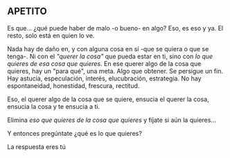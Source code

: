 ## APETITO

Es que…
¿qué puede haber de malo -o bueno- en algo? Eso, es eso y ya.
El resto, solo está en quien lo ve.

Nada hay de daño en, y con alguna cosa en sí -que se quiera o que se tenga-.
Ni con el _"querer la cosa"_ que pueda estar en ti, sino con _lo que quieres de esa cosa que quieres_.
En ese querer algo de la cosa que quieres, hay un "para qué", una meta. Algo que obtener. Se persigue un fin. Hay astucia, especulación, interés, elucubración, estrategia. No hay espontaneidad, honestidad, frescura, rectitud.

Eso, el querer algo de la cosa que se quiere,
ensucia el querer la cosa,
ensucia la cosa y te ensucia a ti.

Elimina _eso que quieres de la cosa que quieres_ y fíjate si aún la quieres…

Y entonces pregúntate ¿qué es lo que quieres?

La respuesta eres tú
